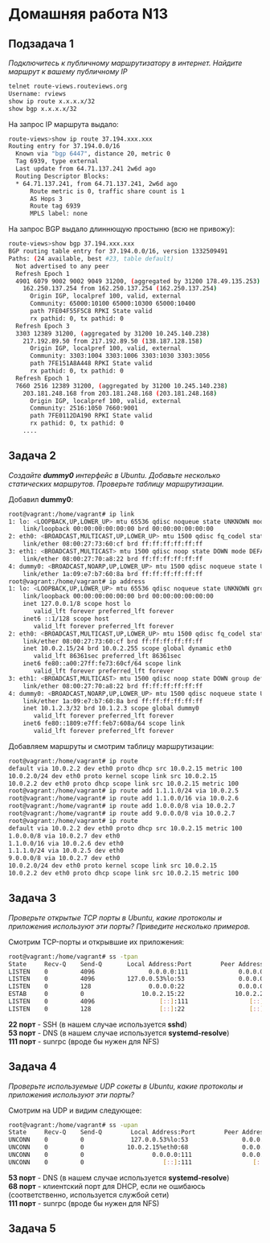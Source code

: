 Домашняя работа N13
===================

Подзадача 1
-----------
*Подключитесь к публичному маршрутизатору в интернет. Найдите маршрут к вашему публичному IP*  
```bash
telnet route-views.routeviews.org
Username: rviews
show ip route x.x.x.x/32
show bgp x.x.x.x/32
```
  
На запрос IP маршрута выдало:  
```bash
route-views>show ip route 37.194.xxx.xxx
Routing entry for 37.194.0.0/16
  Known via "bgp 6447", distance 20, metric 0
  Tag 6939, type external
  Last update from 64.71.137.241 2w6d ago
  Routing Descriptor Blocks:
  * 64.71.137.241, from 64.71.137.241, 2w6d ago
      Route metric is 0, traffic share count is 1
      AS Hops 3
      Route tag 6939
      MPLS label: none
```
  
На запрос BGP выдало длиннющую простыню (всю не привожу):  
```bash
route-views>show bgp 37.194.xxx.xxx
BGP routing table entry for 37.194.0.0/16, version 1332509491
Paths: (24 available, best #23, table default)
  Not advertised to any peer
  Refresh Epoch 1
  4901 6079 9002 9002 9049 31200, (aggregated by 31200 178.49.135.253)
    162.250.137.254 from 162.250.137.254 (162.250.137.254)
      Origin IGP, localpref 100, valid, external
      Community: 65000:10100 65000:10300 65000:10400
      path 7FE04F55F5C8 RPKI State valid
      rx pathid: 0, tx pathid: 0
  Refresh Epoch 3
  3303 12389 31200, (aggregated by 31200 10.245.140.238)
    217.192.89.50 from 217.192.89.50 (138.187.128.158)
      Origin IGP, localpref 100, valid, external
      Community: 3303:1004 3303:1006 3303:1030 3303:3056
      path 7FE151A8A448 RPKI State valid
      rx pathid: 0, tx pathid: 0
  Refresh Epoch 1
  7660 2516 12389 31200, (aggregated by 31200 10.245.140.238)
    203.181.248.168 from 203.181.248.168 (203.181.248.168)
      Origin IGP, localpref 100, valid, external
      Community: 2516:1050 7660:9001
      path 7FE0112DA190 RPKI State valid
      rx pathid: 0, tx pathid: 0
    ....

```

Задача 2
--------
*Создайте* ***dummy0*** *интерфейс в Ubuntu. Добавьте несколько статических маршрутов. Проверьте таблицу маршрутизации.*  
  
Добавил **dummy0**:  
```bash
root@vagrant:/home/vagrant# ip link
1: lo: <LOOPBACK,UP,LOWER_UP> mtu 65536 qdisc noqueue state UNKNOWN mode DEFAULT group default qlen 1000
    link/loopback 00:00:00:00:00:00 brd 00:00:00:00:00:00
2: eth0: <BROADCAST,MULTICAST,UP,LOWER_UP> mtu 1500 qdisc fq_codel state UP mode DEFAULT group default qlen 1000
    link/ether 08:00:27:73:60:cf brd ff:ff:ff:ff:ff:ff
3: eth1: <BROADCAST,MULTICAST> mtu 1500 qdisc noop state DOWN mode DEFAULT group default qlen 1000
    link/ether 08:00:27:70:a8:22 brd ff:ff:ff:ff:ff:ff
4: dummy0: <BROADCAST,NOARP,UP,LOWER_UP> mtu 1500 qdisc noqueue state UNKNOWN mode DEFAULT group default qlen 1000
    link/ether 1a:09:e7:b7:60:8a brd ff:ff:ff:ff:ff:ff
root@vagrant:/home/vagrant# ip address
1: lo: <LOOPBACK,UP,LOWER_UP> mtu 65536 qdisc noqueue state UNKNOWN group default qlen 1000
    link/loopback 00:00:00:00:00:00 brd 00:00:00:00:00:00
    inet 127.0.0.1/8 scope host lo
       valid_lft forever preferred_lft forever
    inet6 ::1/128 scope host 
       valid_lft forever preferred_lft forever
2: eth0: <BROADCAST,MULTICAST,UP,LOWER_UP> mtu 1500 qdisc fq_codel state UP group default qlen 1000
    link/ether 08:00:27:73:60:cf brd ff:ff:ff:ff:ff:ff
    inet 10.0.2.15/24 brd 10.0.2.255 scope global dynamic eth0
       valid_lft 86361sec preferred_lft 86361sec
    inet6 fe80::a00:27ff:fe73:60cf/64 scope link 
       valid_lft forever preferred_lft forever
3: eth1: <BROADCAST,MULTICAST> mtu 1500 qdisc noop state DOWN group default qlen 1000
    link/ether 08:00:27:70:a8:22 brd ff:ff:ff:ff:ff:ff
4: dummy0: <BROADCAST,NOARP,UP,LOWER_UP> mtu 1500 qdisc noqueue state UNKNOWN group default qlen 1000
    link/ether 1a:09:e7:b7:60:8a brd ff:ff:ff:ff:ff:ff
    inet 10.1.2.3/32 brd 10.1.2.3 scope global dummy0
       valid_lft forever preferred_lft forever
    inet6 fe80::1809:e7ff:feb7:608a/64 scope link 
       valid_lft forever preferred_lft forever
```
  
Добавляем маршруты и смотрим таблицу маршрутизации:  
```bash
root@vagrant:/home/vagrant# ip route
default via 10.0.2.2 dev eth0 proto dhcp src 10.0.2.15 metric 100 
10.0.2.0/24 dev eth0 proto kernel scope link src 10.0.2.15 
10.0.2.2 dev eth0 proto dhcp scope link src 10.0.2.15 metric 100
root@vagrant:/home/vagrant# ip route add 1.1.1.0/24 via 10.0.2.5
root@vagrant:/home/vagrant# ip route add 1.1.0.0/16 via 10.0.2.6
root@vagrant:/home/vagrant# ip route add 1.0.0.0/8 via 10.0.2.7
root@vagrant:/home/vagrant# ip route add 9.0.0.0/8 via 10.0.2.7
root@vagrant:/home/vagrant# ip route
default via 10.0.2.2 dev eth0 proto dhcp src 10.0.2.15 metric 100 
1.0.0.0/8 via 10.0.2.7 dev eth0 
1.1.0.0/16 via 10.0.2.6 dev eth0 
1.1.1.0/24 via 10.0.2.5 dev eth0 
9.0.0.0/8 via 10.0.2.7 dev eth0 
10.0.2.0/24 dev eth0 proto kernel scope link src 10.0.2.15 
10.0.2.2 dev eth0 proto dhcp scope link src 10.0.2.15 metric 100
```

Задача 3
--------
*Проверьте открытые TCP порты в Ubuntu, какие протоколы и приложения используют эти порты? Приведите несколько примеров.*  
  
Смотрим TCP-порты и открывшие их приложения:  
```bash
root@vagrant:/home/vagrant# ss -tpan
State     Recv-Q    Send-Q       Local Address:Port        Peer Address:Port     Process                                                      
LISTEN    0         4096               0.0.0.0:111              0.0.0.0:*         users:(("rpcbind",pid=592,fd=4),("systemd",pid=1,fd=35))    
LISTEN    0         4096         127.0.0.53%lo:53               0.0.0.0:*         users:(("systemd-resolve",pid=593,fd=13))                   
LISTEN    0         128                0.0.0.0:22               0.0.0.0:*         users:(("sshd",pid=805,fd=3))                               
ESTAB     0         0                10.0.2.15:22              10.0.2.2:46490     users:(("sshd",pid=998,fd=4),("sshd",pid=806,fd=4))         
LISTEN    0         4096                  [::]:111                 [::]:*         users:(("rpcbind",pid=592,fd=6),("systemd",pid=1,fd=37))    
LISTEN    0         128                   [::]:22                  [::]:*         users:(("sshd",pid=805,fd=4))
```
**22 порт** - SSH (в нашем случае используется **sshd**)  
**53 порт** - DNS (в нашем случае используется **systemd-resolve**)  
**111 порт** - sunrpc (вроде бы нужен для NFS)  

Задача 4
--------
*Проверьте используемые UDP сокеты в Ubuntu, какие протоколы и приложения используют эти порты?*
  
Смотрим на UDP и видим следующее:  
```bash
root@vagrant:/home/vagrant# ss -upan
State     Recv-Q    Send-Q        Local Address:Port        Peer Address:Port    Process                                                      
UNCONN    0         0             127.0.0.53%lo:53               0.0.0.0:*        users:(("systemd-resolve",pid=593,fd=12))                   
UNCONN    0         0            10.0.2.15%eth0:68               0.0.0.0:*        users:(("systemd-network",pid=398,fd=19))                   
UNCONN    0         0                   0.0.0.0:111              0.0.0.0:*        users:(("rpcbind",pid=592,fd=5),("systemd",pid=1,fd=36))    
UNCONN    0         0                      [::]:111                 [::]:*        users:(("rpcbind",pid=592,fd=7),("systemd",pid=1,fd=38))
```
**53 порт** - DNS (в нашем случае используется **systemd-resolve**)  
**68 порт** - клиентский порт для DHCP, если не ошибаюсь (соответственно, используется службой сети)  
**111 порт** - sunrpc (вроде бы нужен для NFS)  

Задача 5
--------
